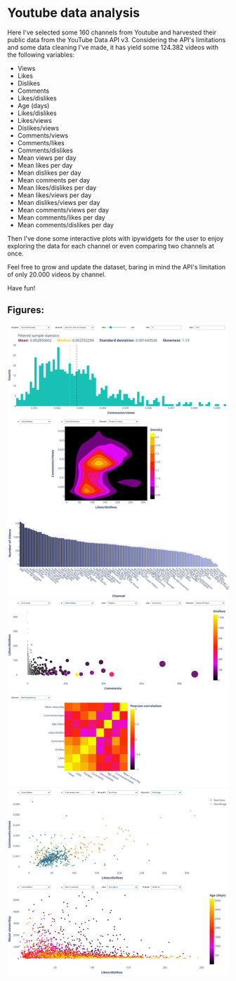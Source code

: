 
# Youtube data analysis 

Here I've selected some 160 channels from Youtube and harvested their public data from the YouTube Data API v3.
Considering the API's limitations and some data cleaning I've made, it has yield some 124.382 videos with the following variables:

- Views
- Likes
- Dislikes
- Comments
- Likes/dislikes
- Age (days)
- Likes/dislikes
- Likes/views
- Dislikes/views
- Comments/views
- Comments/likes
- Comments/dislikes
- Mean views per day
- Mean likes per day
- Mean dislikes per day
- Mean comments per day
- Mean likes/dislikes per day
- Mean likes/views per day
- Mean dislikes/views per day
- Mean comments/views per day
- Mean comments/likes per day
- Mean comments/dislikes per day

Then I've done some interactive plots with ipywidgets for the user to enjoy exploring the data for each channel or even comparing two channels at once.

Feel free to grow and update the dataset, baring in mind the API's limitation of only 20.000 videos by channel.

Have fun!

## Figures:

![screen 1](figs/1D_Histogram.png)
![screen 2](figs/2D_Density.png)
![screen 3](figs/Barplot_Channels.png)
![screen 4](figs/Bubble_Colors.png)
![screen 5](figs/Correlation_Matrix.png)
![screen 6](figs/Scatter_2_Channels.png)
![screen 7](figs/Scatter_Colors.png)


